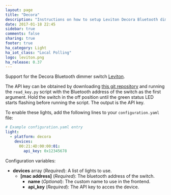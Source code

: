 ```yaml
---
layout: page
title: "Decora"
description: "Instructions on how to setup Leviton Decora Bluetooth dimmers within Home Assistant."
date: 2017-01-18 22:45
sidebar: true
comments: false
sharing: true
footer: true
ha_category: Light
ha_iot_class: "Local Polling"
logo: leviton.png
ha_release: 0.37
---
```


Support for the Decora Bluetooth dimmer switch [Leviton](http://www.leviton.com/OA_HTML/SectionDisplay.jsp?section=76697&minisite=10251).

The API key can be obtained by downloading [this git repository](https://github.com/mjg59/python-decora) and running the `read_key.py` script with the Bluetooth address of the switch as the first argument. Hold the switch in the off position until the green status LED starts flashing before running the script. The output is the API key.

To enable these lights, add the following lines to your `configuration.yaml` file:

```yaml
# Example configuration.yaml entry
light:
  - platform: decora
    devices:
      00:21:4D:00:00:01:
        api_key: 0x12345678
```

Configuration variables:

- **devices** array (*Required*): A list of lights to use.
  - **[mac address]** (*Required*): The bluetooth address of the switch.
    - **name** (*Optional*): The custom name to use in the frontend.
    - **api_key** (*Required*): The API key to acces the device.
